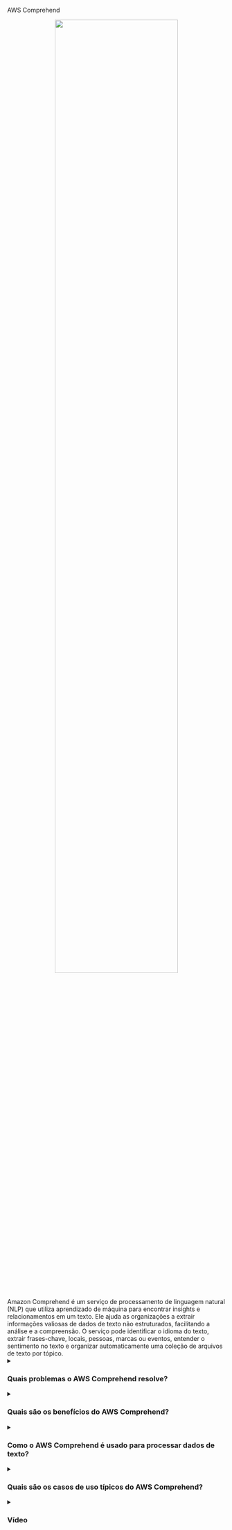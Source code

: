 AWS Comprehend

<div align="center">
  <img src="https://miro.medium.com/v2/resize:fit:630/1*dxL_Z0DwxZ31uxSEyCl5GA.png" width="75%">
</div>
<br/>
Amazon Comprehend é um serviço de processamento de linguagem natural (NLP) que utiliza aprendizado de máquina para encontrar insights e relacionamentos em um texto. Ele ajuda as organizações a extrair informações valiosas de dados de texto não estruturados, facilitando a análise e a compreensão. O serviço pode identificar o idioma do texto, extrair frases-chave, locais, pessoas, marcas ou eventos, entender o sentimento no texto e organizar automaticamente uma coleção de arquivos de texto por tópico.

<details><summary> <h3>Quais problemas o AWS Comprehend resolve?</h3></summary>
<div align="center">
  <img src="https://cdn-icons-png.flaticon.com/512/4133/4133589.png" width="25%">
</div>  
Amazon Comprehend aborda vários desafios no processamento e análise de dados de texto, incluindo:

- Compreensão de Texto: Extrai automaticamente frases-chave, entidades e sentimentos de dados de texto.
- Detecção de Idioma: Identifica o idioma do texto de entrada.
- Análise de Sentimento: Determina se o texto é positivo, negativo, neutro ou misto.
- Modelagem de Tópicos: Organiza grandes coleções de arquivos de texto em tópicos para facilitar a análise.
- Reconhecimento de Entidade Personalizada: Permite a criação de modelos personalizados para identificar entidades específicas relevantes para o seu negócio.
</details>
<details><summary><h3>Quais são os benefícios do AWS Comprehend?</h3></summary>
<div align="center">
  <img src="https://cdn-icons-png.flaticon.com/512/3588/3588592.png" width="25%">
</div>  
Alguns benefícios-chave do Amazon Comprehend incluem:

- Análise de Texto Aprimorada: Extrai insights significativos dos dados de texto automaticamente.
- Melhoria na Tomada de Decisões: Fornece insights acionáveis para informar decisões de negócios.
- Personalização: Suporta entidades personalizadas e análise de sentimentos adaptadas às necessidades específicas do negócio.
- Eficiência Operacional: Reduz o tempo e o esforço necessários para a análise manual de texto.
- Escalabilidade: Escala automaticamente para lidar com grandes volumes de dados de texto de forma eficiente.
</details>
<details><summary><h3>Como o AWS Comprehend é usado para processar dados de texto?</h3></summary>
  
<div align="center">
  <img src="https://cdn-icons-png.flaticon.com/512/1705/1705312.png" width="25%">
</div>  

Amazon Comprehend integra-se com suas aplicações para analisar dados de texto. Ele pode processar texto de várias fontes, como postagens em redes sociais, avaliações de clientes ou tickets de suporte, extraindo insights e sentimentos importantes. O serviço pode ser personalizado para reconhecer entidades e sentimentos específicos relevantes às necessidades do seu negócio.

</details>
<details><summary><h3>Quais são os casos de uso típicos do AWS Comprehend?</h3></summary>
<div align="center">
  <img src="https://cdn-icons-png.flaticon.com/512/2833/2833807.png" width="25%">
</div>  
Os casos de uso comuns do Amazon Comprehend incluem:

- Análise de Feedback do Cliente: Compreender o sentimento e o feedback dos clientes a partir de avaliações e pesquisas.
- Monitoramento de Redes Sociais: Analisar sentimentos e tendências em postagens de redes sociais.
- Classificação de Conteúdo: Organizar e classificar grandes volumes de dados de texto por tópicos.
- Monitoramento de Conformidade: Extrair e analisar informações relevantes para conformidade regulatória.
- Inteligência de Negócios: Obter insights de dados de texto para informar decisões estratégicas.
- Saúde: Analisar registros de pacientes e literatura médica para obter insights.
</details>

<details><summary><h3>Vídeo</h3></summary>
  <div align="center">
    <a href="https://www.youtube.com/watch?v=Amm461flLsY" target="_blank">
        <img width="640" height="360" src="https://i.ytimg.com/vi/Amm461flLsY/hqdefault.jpg?sqp=-oaymwEnCNACELwBSFryq4qpAxkIARUAAIhCGAHYAQHiAQoIGBACGAY4AUAB&rs=AOn4CLCrUdgixuFJ_zAFm_Q23EEyYvEypQ" alt="Watch Video" />
    </a>
  </div>
</details>
